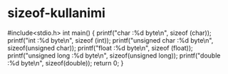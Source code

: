 # sizeof-kullanimi
#include<stdio.h>
int main()
{
	printf("char          :%d byte\n", sizeof (char));
	printf("int           :%d byte\n", sizeof (int));
	printf("unsigned char :%d byte\n", sizeof(unsigned char));
	printf("float         :%d byte\n", sizeof (float));
	printf("unsigned long :%d byte\n", sizeof(unsigned long));
	printf("double        :%d byte\n", sizeof(double));
		return 0;
}
